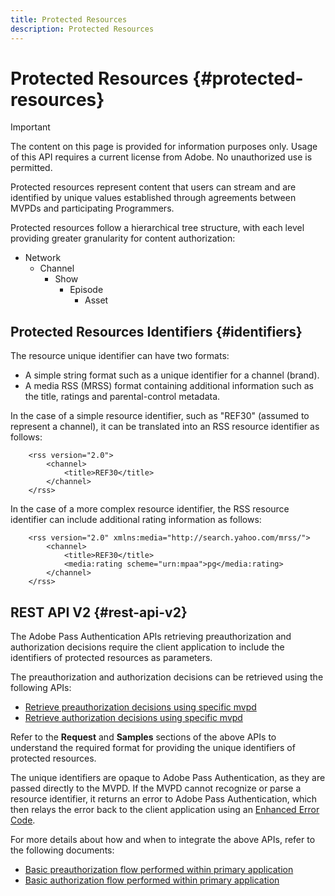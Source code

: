 ```yaml
---
title: Protected Resources
description: Protected Resources
---
```

# Protected Resources {#protected-resources}

>[!IMPORTANT]
>
>The content on this page is provided for information purposes only. Usage of this API requires a current license from Adobe. No unauthorized use is permitted.

Protected resources represent content that users can stream and are identified by unique values established through agreements between MVPDs and participating Programmers.

Protected resources follow a hierarchical tree structure, with each level providing greater granularity for content authorization:

* Network
    * Channel
        * Show
            * Episode
                * Asset

## Protected Resources Identifiers {#identifiers}

The resource unique identifier can have two formats:

* A simple string format such as a unique identifier for a channel (brand).
* A media RSS (MRSS) format containing additional information such as the title, ratings and parental-control metadata.

In the case of a simple resource identifier, such as "REF30" (assumed to represent a channel), it can be translated into an RSS resource identifier as follows:

```RSS
    <rss version="2.0"> 
        <channel>
            <title>REF30</title>
        </channel>
    </rss>
```

In the case of a more complex resource identifier, the RSS resource identifier can include additional rating information as follows: 

```RSS
    <rss version="2.0" xmlns:media="http://search.yahoo.com/mrss/"> 
        <channel>
            <title>REF30</title>
            <media:rating scheme="urn:mpaa">pg</media:rating>
        </channel>
    </rss>
```

## REST API V2 {#rest-api-v2}

The Adobe Pass Authentication APIs retrieving preauthorization and authorization decisions require the client application to include the identifiers of protected resources as parameters.

The preauthorization and authorization decisions can be retrieved using the following APIs:

* [Retrieve preauthorization decisions using specific mvpd](/help/authentication/integration-guide-programmers/rest-apis/rest-api-v2/apis/decisions-apis/rest-api-v2-decisions-apis-retrieve-preauthorization-decisions-using-specific-mvpd.md)
* [Retrieve authorization decisions using specific mvpd](/help/authentication/integration-guide-programmers/rest-apis/rest-api-v2/apis/decisions-apis/rest-api-v2-decisions-apis-retrieve-authorization-decisions-using-specific-mvpd.md)

Refer to the **Request** and **Samples** sections of the above APIs to understand the required format for providing the unique identifiers of protected resources.

The unique identifiers are opaque to Adobe Pass Authentication, as they are passed directly to the MVPD. If the MVPD cannot recognize or parse a resource identifier, it returns an error to Adobe Pass Authentication, which then relays the error back to the client application using an [Enhanced Error Code](/help/authentication/integration-guide-programmers/features-standard/error-reporting/enhanced-error-codes.md).

For more details about how and when to integrate the above APIs, refer to the following documents:

* [Basic preauthorization flow performed within primary application](/help/authentication/integration-guide-programmers/rest-apis/rest-api-v2/flows/basic-access-flows/rest-api-v2-basic-preauthorization-primary-application-flow.md)
* [Basic authorization flow performed within primary application](/help/authentication/integration-guide-programmers/rest-apis/rest-api-v2/flows/basic-access-flows/rest-api-v2-basic-authorization-primary-application-flow.md)
